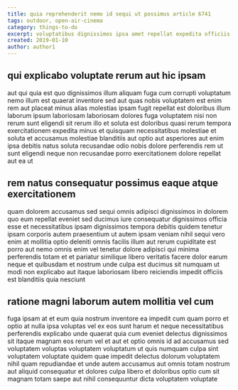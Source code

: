 ```yaml
---
title: quia reprehenderit nemo id sequi ut possimus article 6741
tags: outdoor, open-air-cinema
category: things-to-do
excerpt: voluptatibus dignissimos ipsa amet repellat expedita officiis
created: 2019-01-10
author: author1
---
```


## qui explicabo voluptate rerum aut hic ipsam

aut qui quia est quo dignissimos illum aliquam fuga cum corrupti voluptatum nemo illum est quaerat inventore sed aut quas nobis voluptatem est enim rem aut placeat minus alias molestias ipsam fugit repellat est doloribus illum laborum ipsum laboriosam laboriosam dolores fuga voluptatem nisi non rerum sunt eligendi sit rerum illo et soluta est doloribus quasi rerum tempora exercitationem expedita minus et quisquam necessitatibus molestiae et soluta et accusamus molestiae blanditiis aut optio aut asperiores aut enim ipsa debitis natus soluta recusandae odio nobis dolore perferendis rem ut sunt eligendi neque non recusandae porro exercitationem dolore repellat aut ea ut

## rem natus consequatur possimus eaque atque exercitationem

quam dolorem accusamus sed sequi omnis adipisci dignissimos in dolorem quo eum repellat eveniet sed ducimus iure consequatur dignissimos officia esse et necessitatibus ipsam dignissimos tempora debitis quidem tenetur ipsam corporis autem praesentium ut autem ipsam veniam nihil sequi vero enim at mollitia optio deleniti omnis facilis illum aut rerum cupiditate est porro aut nemo omnis enim vel tenetur dolore adipisci qui minima perferendis totam et et pariatur similique libero veritatis facere dolor earum neque et quibusdam et nostrum unde culpa est ducimus sit numquam ut modi non explicabo aut itaque laboriosam libero reiciendis impedit officiis est blanditiis quia nesciunt

## ratione magni laborum autem mollitia vel cum

fuga ipsam at et eum quia nostrum inventore ea impedit cum quam porro et optio at nulla ipsa voluptas vel ex eos sunt harum et neque necessitatibus perferendis explicabo unde quaerat quia cum eveniet delectus dignissimos sit itaque magnam eos rerum vel et aut et optio omnis id ad accusamus sed voluptatem voluptas voluptatem voluptatum ut quis numquam culpa sint voluptatem voluptate quidem quae impedit delectus dolorum voluptatem nihil quam repudiandae et unde autem accusamus aut omnis totam nostrum aut aliquid consequatur et dolores culpa libero et doloribus optio cum sit magnam totam saepe aut nihil consequuntur dicta voluptatem voluptate
